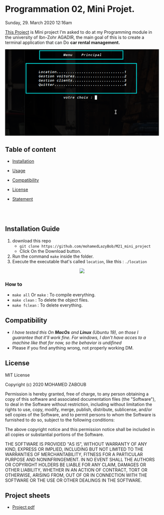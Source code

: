  <br/>
 <br/>

Programmation 02, Mini Projet.
======================
    
 Sunday, 29. March 2020 12:16am 
      
[This Project](https://github.com/mohamedLazyBob/M21_mini_project) is Mini project I'm asked to do at my Programming module in the university of Ibn-Zohr AGADIR, the main goal of this is to create a terminal application that can Do **car rental management.**

 <div style="text-align: center; ">
 	<a href="https://github.com/mohamedLazyBob/M21_mini_project">
		<img src="./etc/pic1.png">
	</a>
</div>

<!-- <p align="center">
  <img width="550" height="300" src="./pics/menu_principal.png">
</p>
-->

## Table of content

- [Installation](#installation-guide)

- [Usage](#how-to)

- [Compatibility](#compatibility)

- [License](#license)

- [Statement](#Project-sheets)

<br/>
<br/>

## Installation Guide

1.  download this repo
	- `` git clone https://github.com/mohamedLazyBob/M21_mini_project ``
	-  Click On the Download button. 
2.  Run the command `make` inside the folder.
3.  Execute the executable that's called `location`, like this : `./location`

 <div style="text-align: center; ">
		<img src="./pics/Pic2.png">
</div>


### How to
- `make all` Or `make` : To compile everything.
- `make clean` : To delete the object files.
- `make fclean` : To delete everything.

## Compatibility
- *I have tested this On **MacOs** and **Linux** (Ubuntu 19), on those I guarantee that it'll work fine.
For windows, I don't have acces to a machine like that for now, so the behavior is undifined*
- Please if you find anything wrong, not properly working DM.

## License
MIT License

Copyright (c) 2020 MOHAMED ZABOUB

Permission is hereby granted, free of charge, to any person obtaining a copy
of this software and associated documentation files (the "Software"), to deal
in the Software without restriction, including without limitation the rights
to use, copy, modify, merge, publish, distribute, sublicense, and/or sell
copies of the Software, and to permit persons to whom the Software is
furnished to do so, subject to the following conditions:

The above copyright notice and this permission notice shall be included in all
copies or substantial portions of the Software.

THE SOFTWARE IS PROVIDED "AS IS", WITHOUT WARRANTY OF ANY KIND, EXPRESS OR
IMPLIED, INCLUDING BUT NOT LIMITED TO THE WARRANTIES OF MERCHANTABILITY,
FITNESS FOR A PARTICULAR PURPOSE AND NONINFRINGEMENT. IN NO EVENT SHALL THE
AUTHORS OR COPYRIGHT HOLDERS BE LIABLE FOR ANY CLAIM, DAMAGES OR OTHER
LIABILITY, WHETHER IN AN ACTION OF CONTRACT, TORT OR OTHERWISE, ARISING FROM,
OUT OF OR IN CONNECTION WITH THE SOFTWARE OR THE USE OR OTHER DEALINGS IN THE
SOFTWARE.

## Project sheets

* [Project pdf](./etc/M23_mini_Cars_location_project.pdf)
